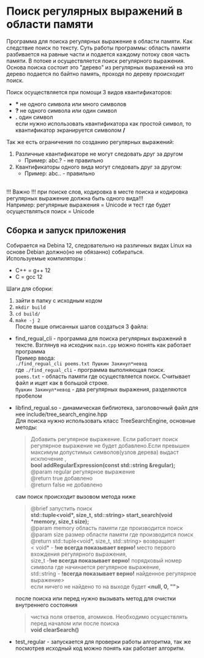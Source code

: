 # Поиск регулярных выражений в области памяти

Программа для поиска регулярных выражение в области памяти. Как следствие поиск по тексту.
Суть работы программы: область памяти разбивается на равные части и подается каждому потоку своя часть памяти. В потоке и осуществляется поиск регулярного выражения.
Основа поиска состоит это "дерево" из регулярных выражений на это дерево подается по байтно память, проходя по дереву происходит поиск.

Поиск осуществляется при помощи 3 видов квантификаторов:
 -  <b>\*</b>  не одного символа или много символов
 -  <b>?</b>   не одного символа или один символ
 -  <b>.</b>   один символ <br>
 если нужно использовать квантификатора как простой символ, то квантификатор экранируется символом **/**

Так же есть ограничения по созданию регулярных выражений:
  1. Различные квантификаторе не могут следовать друг за другом
     - Пример: abc.? - не правильно
  1. Квантификаторы одного вида могут следовать друг за другом:
     - Пример: abc.. - правильно

<br>
!!! Важно !!! при поиске слов, кодировка в месте поиска и кодировка регулярных выражение должна быть одного вида!!!<br>
  Например: регулярные выражения = Unicode и тест где будет осуществляться поиск = Unicode 
<br>



## Сборка и запуск приложения
Собирается на Debina 12, следовательно на различных видах Linux на основе Debian должно(но не обязанно) собираться. <br>
Используемые компиляторы : 
  - С++ = g++ 12
  - C = gcc 12

Шаги для сборки:
1. зайти в папку с исходным кодом
1. `mkdir build`
1. `cd build/`
1. `make -j 2` <br>
После выше описанных шагов создаться 3 файла:

- find_regual_cli - программа для поиска регулярных выражений в тексте. Взглянув на исходник `main.cpp` можно понять как работает программа</br>
Пример ввода:<br> `./find_regual_cli poems.txt Пушкин Закинул*невод` <br>
где `./find_regual_cli` - программа выполняющая поиск.<br>
`poems.txt` - область памяти где осуществляется поиск. Считывает файл и ищет как в большой строке. <br>
`Пушкин Закинул*невод` - два регулярных выражения, разделяются пробелом<br>

- libfind_regual.so - динамическая библиотека, заголовочный файл для нее include/tree_search_engine.hpp <br>
Для поиска нужно использовать класс TreeSearchEngine, основные методы:
  >    Добавить регулярное выражение. Если работает поиск регулярное выражение не будет добавлено.Если превышен максимум допустимых символов(узлов дерева) выдаст исключение  ,  <br>
  >  <b>bool addRegularExpression(const std::string &regular);</b><br>
  >   @param regular регулярное выражение<br>
  >   @return true добавлено<br>
  >   @return false не добавлено   <br>
  

  сам поиск происходит вызовом метода ниже <br>
  >
  > @brief запустить поиск <br>
  >  <b>std::tuple<void*, size_t, std::string> start_search(void *memory, size_t size);</b> <br>
  > @param memory область памяти где производится поиск <br>
  > @param size размер области памяти где производится поиск<br>
  > @return std::tuple<void\*, size_t, std::string> возвращает <br>
  >      < void\* - <b> !не всегда показывает верно!</b> место первого вхождения регулярного выражения,<br>
  >        size_t -<b>!не всегда показывает верно!</b> порядковый номер символа где начинается регулярное выражение,<br>
  >        std::string - <b>!всегда показывает верно!</b> найденное регулярное выражение><br>
  >    если ничего не найдено то на выходе будет <b> <null, 0, ""> </b> <br> 

  после поиска или перед нужно вызывать метод для очистки внутреннего состояния
  >чистка поля ответов, атомиков. Необходимо осуществлять перед началом или после поиска<br>
  ><b>void clearSearch()</b>

- test_regular - запускается для проверки работы алгоритма, так же посмотрев исходный код можно понять как работает алгоритм.
  


